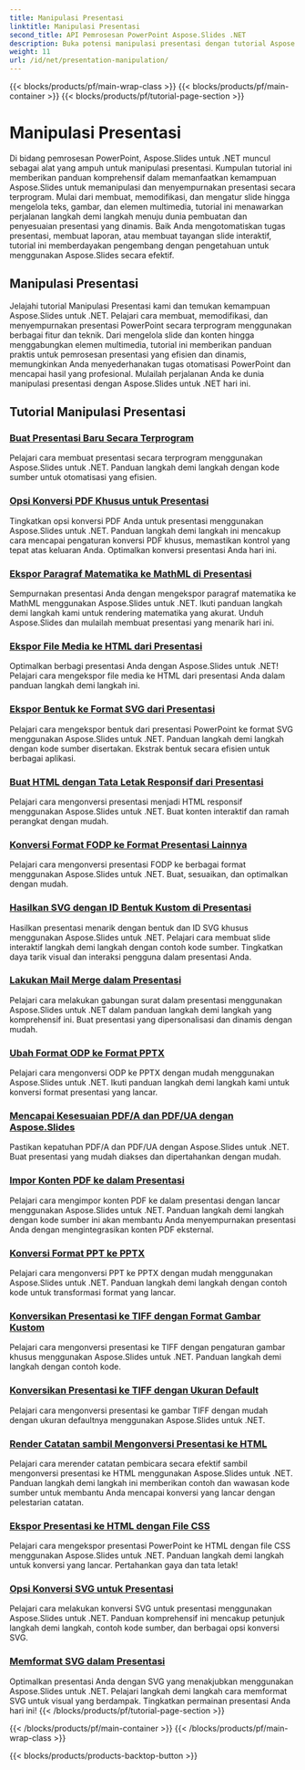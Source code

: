 ```yaml
---
title: Manipulasi Presentasi
linktitle: Manipulasi Presentasi
second_title: API Pemrosesan PowerPoint Aspose.Slides .NET
description: Buka potensi manipulasi presentasi dengan tutorial Aspose.Slides untuk .NET. Pelajari cara membuat, menyesuaikan, dan menyempurnakan presentasi PowerPoint secara dinamis secara terprogram. Tingkatkan keterampilan pemrosesan PowerPoint Anda hari ini!
weight: 11
url: /id/net/presentation-manipulation/
---
```


{{< blocks/products/pf/main-wrap-class >}}
{{< blocks/products/pf/main-container >}}
{{< blocks/products/pf/tutorial-page-section >}}

# Manipulasi Presentasi

Di bidang pemrosesan PowerPoint, Aspose.Slides untuk .NET muncul sebagai alat yang ampuh untuk manipulasi presentasi. Kumpulan tutorial ini memberikan panduan komprehensif dalam memanfaatkan kemampuan Aspose.Slides untuk memanipulasi dan menyempurnakan presentasi secara terprogram. Mulai dari membuat, memodifikasi, dan mengatur slide hingga mengelola teks, gambar, dan elemen multimedia, tutorial ini menawarkan perjalanan langkah demi langkah menuju dunia pembuatan dan penyesuaian presentasi yang dinamis. Baik Anda mengotomatiskan tugas presentasi, membuat laporan, atau membuat tayangan slide interaktif, tutorial ini memberdayakan pengembang dengan pengetahuan untuk menggunakan Aspose.Slides secara efektif.

## Manipulasi Presentasi
Jelajahi tutorial Manipulasi Presentasi kami dan temukan kemampuan Aspose.Slides untuk .NET. Pelajari cara membuat, memodifikasi, dan menyempurnakan presentasi PowerPoint secara terprogram menggunakan berbagai fitur dan teknik. Dari mengelola slide dan konten hingga menggabungkan elemen multimedia, tutorial ini memberikan panduan praktis untuk pemrosesan presentasi yang efisien dan dinamis, memungkinkan Anda menyederhanakan tugas otomatisasi PowerPoint dan mencapai hasil yang profesional. Mulailah perjalanan Anda ke dunia manipulasi presentasi dengan Aspose.Slides untuk .NET hari ini.

## Tutorial Manipulasi Presentasi
### [Buat Presentasi Baru Secara Terprogram](./create-new-presentations-programmatically/)
Pelajari cara membuat presentasi secara terprogram menggunakan Aspose.Slides untuk .NET. Panduan langkah demi langkah dengan kode sumber untuk otomatisasi yang efisien.
### [Opsi Konversi PDF Khusus untuk Presentasi](./custom-pdf-conversion-options-for-presentations/)
Tingkatkan opsi konversi PDF Anda untuk presentasi menggunakan Aspose.Slides untuk .NET. Panduan langkah demi langkah ini mencakup cara mencapai pengaturan konversi PDF khusus, memastikan kontrol yang tepat atas keluaran Anda. Optimalkan konversi presentasi Anda hari ini.
### [Ekspor Paragraf Matematika ke MathML di Presentasi](./export-math-paragraphs-to-mathml-in-presentations/)
Sempurnakan presentasi Anda dengan mengekspor paragraf matematika ke MathML menggunakan Aspose.Slides untuk .NET. Ikuti panduan langkah demi langkah kami untuk rendering matematika yang akurat. Unduh Aspose.Slides dan mulailah membuat presentasi yang menarik hari ini.
### [Ekspor File Media ke HTML dari Presentasi](./export-media-files-to-html-from-presentation/)
Optimalkan berbagi presentasi Anda dengan Aspose.Slides untuk .NET! Pelajari cara mengekspor file media ke HTML dari presentasi Anda dalam panduan langkah demi langkah ini. 
### [Ekspor Bentuk ke Format SVG dari Presentasi](./export-shapes-to-svg-format-from-presentation/)
Pelajari cara mengekspor bentuk dari presentasi PowerPoint ke format SVG menggunakan Aspose.Slides untuk .NET. Panduan langkah demi langkah dengan kode sumber disertakan. Ekstrak bentuk secara efisien untuk berbagai aplikasi.
### [Buat HTML dengan Tata Letak Responsif dari Presentasi](./create-html-with-responsive-layout-from-presentation/)
Pelajari cara mengonversi presentasi menjadi HTML responsif menggunakan Aspose.Slides untuk .NET. Buat konten interaktif dan ramah perangkat dengan mudah.
### [Konversi Format FODP ke Format Presentasi Lainnya](./convert-fodp-format-to-other-presentation-formats/)
Pelajari cara mengonversi presentasi FODP ke berbagai format menggunakan Aspose.Slides untuk .NET. Buat, sesuaikan, dan optimalkan dengan mudah.
### [Hasilkan SVG dengan ID Bentuk Kustom di Presentasi](./generate-svg-with-custom-shape-ids-in-presentations/)
Hasilkan presentasi menarik dengan bentuk dan ID SVG khusus menggunakan Aspose.Slides untuk .NET. Pelajari cara membuat slide interaktif langkah demi langkah dengan contoh kode sumber. Tingkatkan daya tarik visual dan interaksi pengguna dalam presentasi Anda.
### [Lakukan Mail Merge dalam Presentasi](./perform-mail-merge-in-presentations/)
Pelajari cara melakukan gabungan surat dalam presentasi menggunakan Aspose.Slides untuk .NET dalam panduan langkah demi langkah yang komprehensif ini. Buat presentasi yang dipersonalisasi dan dinamis dengan mudah.
### [Ubah Format ODP ke Format PPTX](./convert-odp-format-to-pptx-format/)
Pelajari cara mengonversi ODP ke PPTX dengan mudah menggunakan Aspose.Slides untuk .NET. Ikuti panduan langkah demi langkah kami untuk konversi format presentasi yang lancar.
### [Mencapai Kesesuaian PDF/A dan PDF/UA dengan Aspose.Slides](./achieving-pdf-a-and-pdf-ua-conformance-with-aspose-slides/)
Pastikan kepatuhan PDF/A dan PDF/UA dengan Aspose.Slides untuk .NET. Buat presentasi yang mudah diakses dan dipertahankan dengan mudah.
### [Impor Konten PDF ke dalam Presentasi](./import-pdf-content-into-presentations/)
Pelajari cara mengimpor konten PDF ke dalam presentasi dengan lancar menggunakan Aspose.Slides untuk .NET. Panduan langkah demi langkah dengan kode sumber ini akan membantu Anda menyempurnakan presentasi Anda dengan mengintegrasikan konten PDF eksternal.
### [Konversi Format PPT ke PPTX](./convert-ppt-to-pptx-format/)
Pelajari cara mengonversi PPT ke PPTX dengan mudah menggunakan Aspose.Slides untuk .NET. Panduan langkah demi langkah dengan contoh kode untuk transformasi format yang lancar.
### [Konversikan Presentasi ke TIFF dengan Format Gambar Kustom](./convert-presentation-to-tiff-with-custom-image-format/)
Pelajari cara mengonversi presentasi ke TIFF dengan pengaturan gambar khusus menggunakan Aspose.Slides untuk .NET. Panduan langkah demi langkah dengan contoh kode.
### [Konversikan Presentasi ke TIFF dengan Ukuran Default](./convert-presentation-to-tiff-with-default-size/)
Pelajari cara mengonversi presentasi ke gambar TIFF dengan mudah dengan ukuran defaultnya menggunakan Aspose.Slides untuk .NET.
### [Render Catatan sambil Mengonversi Presentasi ke HTML](./render-notes-while-converting-presentation-to-html/)
Pelajari cara merender catatan pembicara secara efektif sambil mengonversi presentasi ke HTML menggunakan Aspose.Slides untuk .NET. Panduan langkah demi langkah ini memberikan contoh dan wawasan kode sumber untuk membantu Anda mencapai konversi yang lancar dengan pelestarian catatan. 
### [Ekspor Presentasi ke HTML dengan File CSS](./export-presentation-to-html-with-css-files/)
Pelajari cara mengekspor presentasi PowerPoint ke HTML dengan file CSS menggunakan Aspose.Slides untuk .NET. Panduan langkah demi langkah untuk konversi yang lancar. Pertahankan gaya dan tata letak! 
### [Opsi Konversi SVG untuk Presentasi](./svg-conversion-options-for-presentations/)
Pelajari cara melakukan konversi SVG untuk presentasi menggunakan Aspose.Slides untuk .NET. Panduan komprehensif ini mencakup petunjuk langkah demi langkah, contoh kode sumber, dan berbagai opsi konversi SVG.
### [Memformat SVG dalam Presentasi](./formatting-svgs-in-presentations/)
Optimalkan presentasi Anda dengan SVG yang menakjubkan menggunakan Aspose.Slides untuk .NET. Pelajari langkah demi langkah cara memformat SVG untuk visual yang berdampak. Tingkatkan permainan presentasi Anda hari ini! 
{{< /blocks/products/pf/tutorial-page-section >}}

{{< /blocks/products/pf/main-container >}}
{{< /blocks/products/pf/main-wrap-class >}}

{{< blocks/products/products-backtop-button >}}
